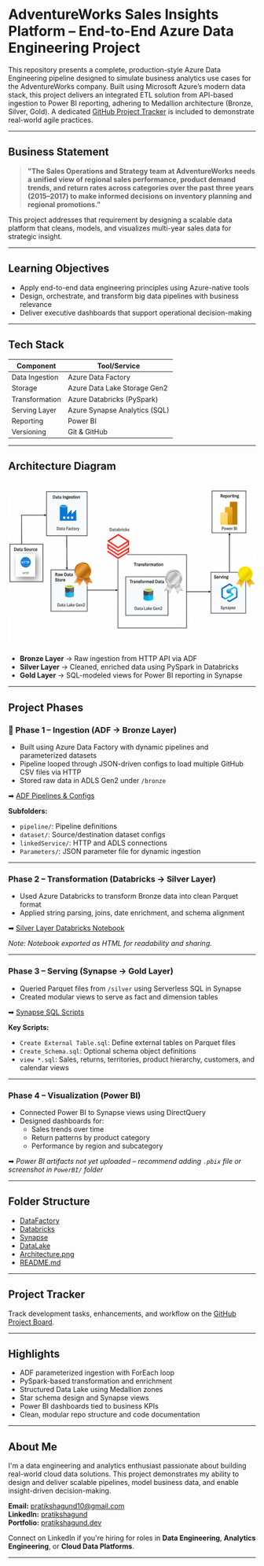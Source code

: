 # AdventureWorks Sales Insights Platform – End-to-End Azure Data Engineering Project

This repository presents a complete, production-style Azure Data Engineering pipeline designed to simulate business analytics use cases for the AdventureWorks company. Built using Microsoft Azure’s modern data stack, this project delivers an integrated ETL solution from API-based ingestion to Power BI reporting, adhering to Medallion architecture (Bronze, Silver, Gold). A dedicated [GitHub Project Tracker](https://github.com/users/PratikshaGund10/projects/2) is included to demonstrate real-world agile practices.

---

## Business Statement

> **"The Sales Operations and Strategy team at AdventureWorks needs a unified view of regional sales performance, product demand trends, and return rates across categories over the past three years (2015–2017) to make informed decisions on inventory planning and regional promotions."**

This project addresses that requirement by designing a scalable data platform that cleans, models, and visualizes multi-year sales data for strategic insight.

---

## Learning Objectives

- Apply end-to-end data engineering principles using Azure-native tools
- Design, orchestrate, and transform big data pipelines with business relevance
- Deliver executive dashboards that support operational decision-making

---

## Tech Stack

| Component      | Tool/Service                    |
|----------------|----------------------------------|
| Data Ingestion | Azure Data Factory              |
| Storage        | Azure Data Lake Storage Gen2    |
| Transformation | Azure Databricks (PySpark)      |
| Serving Layer  | Azure Synapse Analytics (SQL)   |
| Reporting      | Power BI                        |
| Versioning     | Git & GitHub                    |

---

## Architecture Diagram

![Azure Medallion Architecture](./Architecture.png)

- **Bronze Layer** → Raw ingestion from HTTP API via ADF  
- **Silver Layer** → Cleaned, enriched data using PySpark in Databricks  
- **Gold Layer** → SQL-modeled views for Power BI reporting in Synapse

---

## Project Phases

### 🔹 Phase 1 – Ingestion (ADF → Bronze Layer)
- Built using Azure Data Factory with dynamic pipelines and parameterized datasets
- Pipeline looped through JSON-driven configs to load multiple GitHub CSV files via HTTP
- Stored raw data in ADLS Gen2 under `/bronze`

➡ [ADF Pipelines & Configs](./DataFactory/Dynamic_support_live)

**Subfolders:**
- `pipeline/`: Pipeline definitions  
- `dataset/`: Source/destination dataset configs  
- `linkedService/`: HTTP and ADLS connections  
- `Parameters/`: JSON parameter file for dynamic ingestion

---

### Phase 2 – Transformation (Databricks → Silver Layer)
- Used Azure Databricks to transform Bronze data into clean Parquet format
- Applied string parsing, joins, date enrichment, and schema alignment

➡ [Silver Layer Databricks Notebook](./Databricks/Notebooks/Sliver%20Layer.html)

*Note: Notebook exported as HTML for readability and sharing.*

---

### Phase 3 – Serving (Synapse → Gold Layer)
- Queried Parquet files from `/silver` using Serverless SQL in Synapse
- Created modular views to serve as fact and dimension tables

➡ [Synapse SQL Scripts](./Synapse)

**Key Scripts:**
- `Create External Table.sql`: Define external tables on Parquet files  
- `Create_Schema.sql`: Optional schema object definitions  
- `view *.sql`: Sales, returns, territories, product hierarchy, customers, and calendar views

---

### Phase 4 – Visualization (Power BI)
- Connected Power BI to Synapse views using DirectQuery
- Designed dashboards for:
  - Sales trends over time
  - Return patterns by product category
  - Performance by region and subcategory

➡ *Power BI artifacts not yet uploaded – recommend adding `.pbix` file or screenshot in `PowerBI/` folder*

---

## Folder Structure

-  [DataFactory](./DataFactory/Dynamic_support_live)
-  [Databricks](./Databricks/Notebooks/Sliver%20Layer.html)
-  [Synapse](./Synapse)
-  [DataLake](./DataLake)
-  [Architecture.png](./Architecture.png)
-  [README.md](./README.md)


---

## Project Tracker

Track development tasks, enhancements, and workflow on the [GitHub Project Board](https://github.com/users/PratikshaGund10/projects/2).

---

## Highlights

-  ADF parameterized ingestion with ForEach loop  
-  PySpark-based transformation and enrichment  
-  Structured Data Lake using Medallion zones  
-  Star schema design and Synapse views  
-  Power BI dashboards tied to business KPIs  
-  Clean, modular repo structure and code documentation

---

## About Me

I'm a data engineering and analytics enthusiast passionate about building real-world cloud data solutions. This project demonstrates my ability to design and deliver scalable pipelines, model business data, and enable insight-driven decision-making.

**Email:** [pratikshagund10@gmail.com](mailto:pratikshagund10@gmail.com)  
**LinkedIn:** [pratikshagund](https://www.linkedin.com/in/pratiksha-gund/)  
**Portfolio:** [pratikshagund.dev]()

Connect on LinkedIn if you're hiring for roles in **Data Engineering**, **Analytics Engineering**, or **Cloud Data Platforms**.

---
